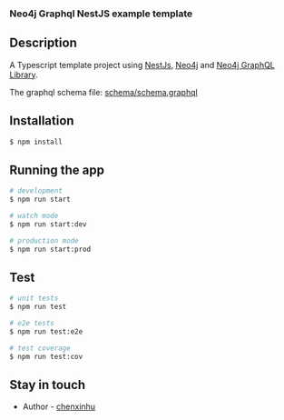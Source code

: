### Neo4j Graphql NestJS example template



## Description

A Typescript template project using [NestJs](https://nestjs.com/), [Neo4j](https://neo4j.com/) and [Neo4j GraphQL Library](https://neo4j.com/product/graphql-library/).

The graphql schema file: [schema/schema.graphql](schema/schema.graphql)

## Installation

```bash
$ npm install
```

## Running the app

```bash
# development
$ npm run start

# watch mode
$ npm run start:dev

# production mode
$ npm run start:prod
```

## Test

```bash
# unit tests
$ npm run test

# e2e tests
$ npm run test:e2e

# test coverage
$ npm run test:cov
```

## Stay in touch

- Author - [chenxinhu](xingshi8000@gmail.com)

